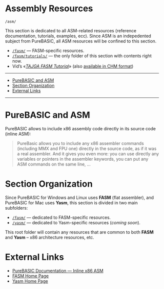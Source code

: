Assembly Resources
==================

    /asm/

This section is dedicated to all ASM-related resources (reference documentation, tutorials, examples, ecc). Since ASM is an indepedented subject from PureBASIC, all ASM resources will be confined to this section.

-   [`/fasm/`](./fasm/) — FASM-specific resources.
-   [`/fasm/tutorials/`](./fasm/tutorials/) — the only folder of this section with contents right now.
-   Vid’s «[*TAJGA FASM Tutorial*](http://htmlpreview.github.io/?https://github.com/tajmone/purebasic-archives/blob/master/asm/fasm/tutorials/tajga-fasm-tutorial.html)» (also [available in CHM format](./asm/fasm/tutorials/))   

------------------------------------------------------------------------

<!-- #toc -->
-   [PureBASIC and ASM](#purebasic-and-asm)
-   [Section Organization](#section-organization)
-   [External Links](#external-links)

<!-- /toc -->

------------------------------------------------------------------------

PureBASIC and ASM
=================

PureBASIC allows to include x86 assembly code directly in its source code (inline ASM):

> PureBasic allows you to include any x86 assembler commands (including MMX and FPU one) directly in the source code, as if it was a real assembler. And it gives you even more: you can use directly any variables or pointers in the assembler keywords, you can put any ASM commands on the same line, …

Section Organization
====================

Since PureBASIC for Windows and Linux uses __FASM__ (flat assembler), and PureBASIC for Mac uses __Yasm__, this section is divided in two main subfolders:

-   [`/fasm/`](./fasm/) — dedicated to FASM-specific resources.
-   [`/yasm/`](./yasm/) — dedicated to Yasm-specific resources (*coming soon*).

This root folder will contain any resources that are common to both __FASM__ and __Yasm__ – x86 architecture resources, etc.

External Links
==============

-   [PureBASIC Documentation — Inline x86 ASM](http://www.purebasic.com/documentation/reference/inlinedasm.html)
-   [FASM Home Page](https://flatassembler.net/)
-   [Yasm Home Page](http://yasm.tortall.net/)

